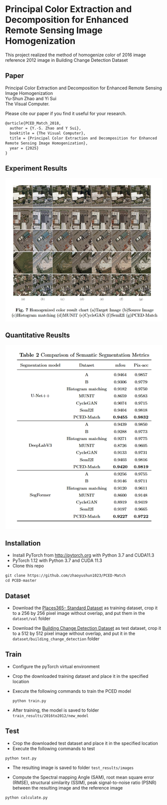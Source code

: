 # Principal Color Extraction and Decomposition for Enhanced Remote Sensing Image Homogenization

This project realized the method of homogenize color of 2016 image reference 2012 image in Building Change Detection Dataset

## Paper
Principal Color Extraction and Decomposition for Enhanced Remote Sensing Image Homogenization <br />
Yu-Shun Zhao and Yi Sui <br />The Visual Computer.

Please cite our paper if you find it useful for your research.

```
@article{PCED_Match_2018,
  author = {Y.-S. Zhao and Y Sui},
  booktitle = {The Visual Computer},
  title = {Principal Color Extraction and Decomposition for Enhanced Remote Sensing Image Homogenization},
  year = {2025}
}
```

## Experiment Results

![](figure/figure1.png)

## Quantitative Reuslts

![](figure/figure2.png)

## Installation
* Install PyTorch from http://pytorch.org with Python 3.7 and CUDA11.3
* PyTorch 1.12 with Python 3.7 and CUDA 11.3
* Clone this repo
```
git clone https://github.com/zhaoyushun1023/PCED-Match
cd PCED-master
```
## Dataset
* Download the [Places365- Standard Dataset](https://paperswithcode.com/dataset/places365) as training dataset, crop it to a 256 by 256 pixel image without overlap, and put them in the `dataset/val` folder

* Download the [Building Change Detection Dataset](http://gpcv.whu.edu.cn/data/Building%20change%20detection%20dataset_add.zip) as test dataset, crop it to a 512 by 512 pixel image without overlap, and put it in the `dataset/building_change_detection` folder

## Train
* Configure the pyTorch virtual environment
  
* Crop the downloaded training dataset and place it in the specified location

* Execute the following commands to train the PCED model

  ```
  python train.py
  ```

* After training, the model is saved to folder `train_results/2016to2012/new_model` 

## Test
* Crop the downloaded test dataset and place it in the specified location
* Execute the following commands to test 

```
python test.py
```

* The resulting image is saved to folder `test_results/images`

* Compute the Spectral mapping Angle (SAM), root mean square error (RMSE), structural similarity (SSIM), peak signal-to-noise ratio (PSNR) between the resulting image and the reference image
```
python calculate.py
```

